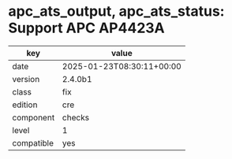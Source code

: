 [//]: # (werk v2)
# apc_ats_output, apc_ats_status: Support APC AP4423A

key        | value
---------- | ---
date       | 2025-01-23T08:30:11+00:00
version    | 2.4.0b1
class      | fix
edition    | cre
component  | checks
level      | 1
compatible | yes

